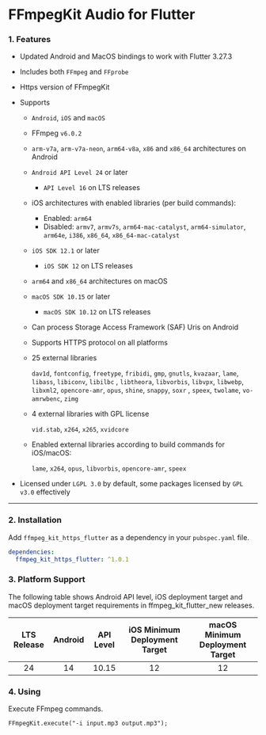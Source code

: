 # FFmpegKit Audio for Flutter

### 1. Features

- Updated Android and MacOS bindings to work with Flutter 3.27.3
- Includes both `FFmpeg` and `FFprobe`
- Https version of FFmpegKit
- Supports
    - `Android`, `iOS` and `macOS`
    - FFmpeg `v6.0.2`
    - `arm-v7a`, `arm-v7a-neon`, `arm64-v8a`, `x86` and `x86_64` architectures on Android
    - `Android API Level 24` or later
      - `API Level 16` on LTS releases
    - iOS architectures with enabled libraries (per build commands):
      - Enabled: `arm64`
      - Disabled: `armv7`, `armv7s`, `arm64-mac-catalyst`, `arm64-simulator`, `arm64e`, `i386`, `x86_64`, `x86_64-mac-catalyst`
    - `iOS SDK 12.1` or later
      - `iOS SDK 12` on LTS releases
    - `arm64` and `x86_64` architectures on macOS
    - `macOS SDK 10.15` or later
      - `macOS SDK 10.12` on LTS releases
    - Can process Storage Access Framework (SAF) Uris on Android
    - Supports HTTPS protocol on all platforms
    - 25 external libraries

      `dav1d`, `fontconfig`, `freetype`, `fribidi`, `gmp`, `gnutls`, `kvazaar`, `lame`, `libass`, `libiconv`, `libilbc`
      , `libtheora`, `libvorbis`, `libvpx`, `libwebp`, `libxml2`, `opencore-amr`, `opus`, `shine`, `snappy`, `soxr`
      , `speex`, `twolame`, `vo-amrwbenc`, `zimg`

    - 4 external libraries with GPL license

      `vid.stab`, `x264`, `x265`, `xvidcore`

    - Enabled external libraries according to build commands for iOS/macOS:

      `lame`, `x264`, `opus`, `libvorbis`, `opencore-amr`, `speex`

- Licensed under `LGPL 3.0` by default, some packages licensed by `GPL v3.0` effectively

---

### 2. Installation

Add `ffmpeg_kit_https_flutter` as a dependency in your `pubspec.yaml` file.

```yaml
dependencies:
  ffmpeg_kit_https_flutter: ^1.0.1
```

### 3. Platform Support
The following table shows Android API level, iOS deployment target and macOS deployment target requirements in
ffmpeg_kit_flutter_new releases.

| LTS Release | Android | API Level | iOS Minimum Deployment Target | macOS Minimum Deployment Target |
|:------------:|:--------:|:---------:|:----------------------------:|:-------------------------------:|
| 24 | 14 | 10.15 | 12 | 12 |

### 4. Using
Execute FFmpeg commands.
```
FFmpegKit.execute("-i input.mp3 output.mp3");
```

